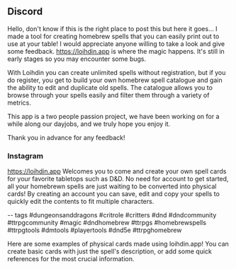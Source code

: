 ## Discord

Hello, don't know if this is the right place to post this but here it goes...
I made a tool for creating homebrew spells that you can easily print out to use at your table! I would appreciate anyone willing to take a look and give some feedback. https://loihdin.app is where the magic happens. It's still in early stages so you may encounter some bugs.

With Loihdin you can create unlimited spells without registration, but if you do register, you get to build your own homebrew spell catalogue and gain the ability to edit and duplicate old spells. The catalogue allows you to browse through your spells easily and filter them through a variety of metrics.

This app is a two people passion project, we have been working on for a while along our dayjobs, and we truly hope you enjoy it.

Thank you in advance for any feedback! 


### Instagram

https://loihdin.app Welcomes you to come and create your own spell cards for your favorite tabletops such as D&D. No need for account to get started, all your homebrewn spells are just waiting to be converted into physical cards! By creating an account you can save, edit and copy your spells to quickly edit the contents to fit multiple characters.

-- tags
#dungeonsanddragons #critrole #critters #dnd #dndcommunity #ttrpgcommunity #magic #dndhomebrew #ttrpgs #homebrewspells #ttrpgtools #dmtools #playertools #dnd5e #ttrpghomebrew


Here are some examples of physical cards made using loihdin.app! You can create basic cards with just the spell's description, or add some quick references for the most crucial information.


